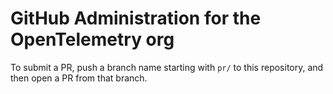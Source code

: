 # GitHub Administration for the OpenTelemetry org

To submit a PR, push a branch name starting with `pr/` to this repository,
and then open a PR from that branch.
